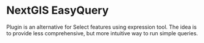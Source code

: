 # NextGIS EasyQuery

Plugin is an alternative for Select features using expression tool. The idea is to provide less comprehensive, but more intuitive way to run simple queries.